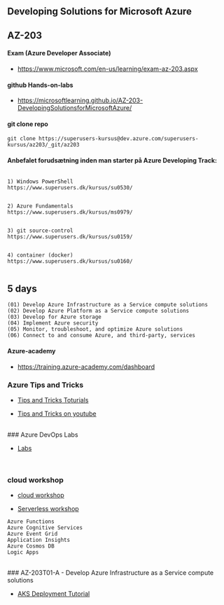 ## Developing Solutions for Microsoft Azure

## AZ-203 


#### Exam (Azure Developer Associate)

*  https://www.microsoft.com/en-us/learning/exam-az-203.aspx

#### github Hands-on-labs

* https://microsoftlearning.github.io/AZ-203-DevelopingSolutionsforMicrosoftAzure/


#### git clone repo

```
git clone https://superusers-kursus@dev.azure.com/superusers-kursus/az203/_git/az203

```



#### Anbefalet forudsætning inden man starter på Azure Developing Track:

```

1) Windows PowerShell 
https://www.superusers.dk/kursus/su0530/


2) Azure Fundamentals
https://www.superusers.dk/kursus/ms0979/


3) git source-control
https://www.superusers.dk/kursus/su0159/


4) container (docker) 
https://www.superusers.dk/kursus/su0160/


```




## 5 days 

```text
(01) Develop Azure Infrastructure as a Service compute solutions
(02) Develop Azure Platform as a Service compute solutions
(03) Develop for Azure storage
(04) Implement Azure security
(05) Monitor, troubleshoot, and optimize Azure solutions
(06) Connect to and consume Azure, and third-party, services
```




#### Azure-academy

* https://training.azure-academy.com/dashboard





### Azure Tips and Tricks

- [Tips and Tricks Toturials](https://microsoft.github.io/AzureTipsAndTricks/)

- [Tips and Tricks on youtube](https://www.youtube.com/playlist?list=PLLasX02E8BPCNCK8Thcxu-Y-XcBUbhFWC)

<br>
### Azure DevOps Labs 

- [Labs](https://github.com/microsoft/azuredevopslabs/tree/master/labs/vstsextend)


<br>

### cloud workshop
- [cloud workshop](https://microsoftcloudworkshop.com/)

- [Serverless workshop](https://github.com/microsoft/MCW-Serverless-architecture)

```
Azure Functions
Azure Cognitive Services
Azure Event Grid
Application Insights
Azure Cosmos DB
Logic Apps
```

<br>
### AZ-203T01-A - Develop Azure Infrastructure as a Service compute solutions

- [AKS Deployment Tutorial](https://github.com/Microsoft/azuredevopslabs/tree/master/labs/vstsextend/kubernetes/)







